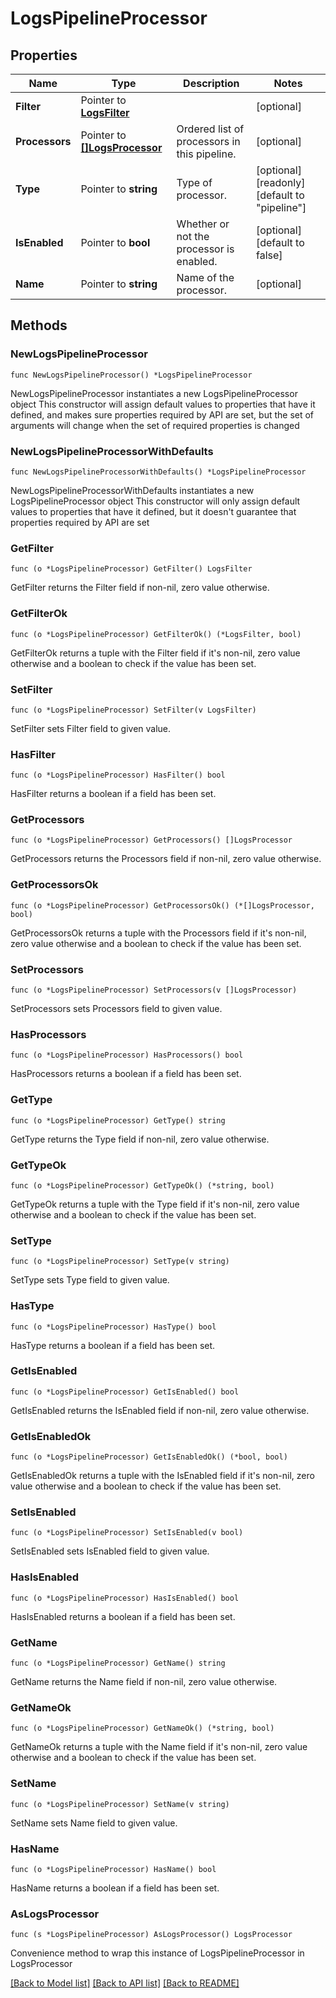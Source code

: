 # LogsPipelineProcessor

## Properties

Name | Type | Description | Notes
------------ | ------------- | ------------- | -------------
**Filter** | Pointer to [**LogsFilter**](LogsFilter.md) |  | [optional] 
**Processors** | Pointer to [**[]LogsProcessor**](LogsProcessor.md) | Ordered list of processors in this pipeline. | [optional] 
**Type** | Pointer to **string** | Type of processor. | [optional] [readonly] [default to "pipeline"]
**IsEnabled** | Pointer to **bool** | Whether or not the processor is enabled. | [optional] [default to false]
**Name** | Pointer to **string** | Name of the processor. | [optional] 

## Methods

### NewLogsPipelineProcessor

`func NewLogsPipelineProcessor() *LogsPipelineProcessor`

NewLogsPipelineProcessor instantiates a new LogsPipelineProcessor object
This constructor will assign default values to properties that have it defined,
and makes sure properties required by API are set, but the set of arguments
will change when the set of required properties is changed

### NewLogsPipelineProcessorWithDefaults

`func NewLogsPipelineProcessorWithDefaults() *LogsPipelineProcessor`

NewLogsPipelineProcessorWithDefaults instantiates a new LogsPipelineProcessor object
This constructor will only assign default values to properties that have it defined,
but it doesn't guarantee that properties required by API are set

### GetFilter

`func (o *LogsPipelineProcessor) GetFilter() LogsFilter`

GetFilter returns the Filter field if non-nil, zero value otherwise.

### GetFilterOk

`func (o *LogsPipelineProcessor) GetFilterOk() (*LogsFilter, bool)`

GetFilterOk returns a tuple with the Filter field if it's non-nil, zero value otherwise
and a boolean to check if the value has been set.

### SetFilter

`func (o *LogsPipelineProcessor) SetFilter(v LogsFilter)`

SetFilter sets Filter field to given value.

### HasFilter

`func (o *LogsPipelineProcessor) HasFilter() bool`

HasFilter returns a boolean if a field has been set.

### GetProcessors

`func (o *LogsPipelineProcessor) GetProcessors() []LogsProcessor`

GetProcessors returns the Processors field if non-nil, zero value otherwise.

### GetProcessorsOk

`func (o *LogsPipelineProcessor) GetProcessorsOk() (*[]LogsProcessor, bool)`

GetProcessorsOk returns a tuple with the Processors field if it's non-nil, zero value otherwise
and a boolean to check if the value has been set.

### SetProcessors

`func (o *LogsPipelineProcessor) SetProcessors(v []LogsProcessor)`

SetProcessors sets Processors field to given value.

### HasProcessors

`func (o *LogsPipelineProcessor) HasProcessors() bool`

HasProcessors returns a boolean if a field has been set.

### GetType

`func (o *LogsPipelineProcessor) GetType() string`

GetType returns the Type field if non-nil, zero value otherwise.

### GetTypeOk

`func (o *LogsPipelineProcessor) GetTypeOk() (*string, bool)`

GetTypeOk returns a tuple with the Type field if it's non-nil, zero value otherwise
and a boolean to check if the value has been set.

### SetType

`func (o *LogsPipelineProcessor) SetType(v string)`

SetType sets Type field to given value.

### HasType

`func (o *LogsPipelineProcessor) HasType() bool`

HasType returns a boolean if a field has been set.

### GetIsEnabled

`func (o *LogsPipelineProcessor) GetIsEnabled() bool`

GetIsEnabled returns the IsEnabled field if non-nil, zero value otherwise.

### GetIsEnabledOk

`func (o *LogsPipelineProcessor) GetIsEnabledOk() (*bool, bool)`

GetIsEnabledOk returns a tuple with the IsEnabled field if it's non-nil, zero value otherwise
and a boolean to check if the value has been set.

### SetIsEnabled

`func (o *LogsPipelineProcessor) SetIsEnabled(v bool)`

SetIsEnabled sets IsEnabled field to given value.

### HasIsEnabled

`func (o *LogsPipelineProcessor) HasIsEnabled() bool`

HasIsEnabled returns a boolean if a field has been set.

### GetName

`func (o *LogsPipelineProcessor) GetName() string`

GetName returns the Name field if non-nil, zero value otherwise.

### GetNameOk

`func (o *LogsPipelineProcessor) GetNameOk() (*string, bool)`

GetNameOk returns a tuple with the Name field if it's non-nil, zero value otherwise
and a boolean to check if the value has been set.

### SetName

`func (o *LogsPipelineProcessor) SetName(v string)`

SetName sets Name field to given value.

### HasName

`func (o *LogsPipelineProcessor) HasName() bool`

HasName returns a boolean if a field has been set.


### AsLogsProcessor

`func (s *LogsPipelineProcessor) AsLogsProcessor() LogsProcessor`

Convenience method to wrap this instance of LogsPipelineProcessor in LogsProcessor

[[Back to Model list]](../README.md#documentation-for-models) [[Back to API list]](../README.md#documentation-for-api-endpoints) [[Back to README]](../README.md)


